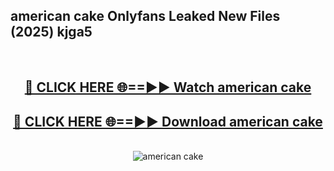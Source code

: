 <h2>american cake Onlyfans Leaked New Files (2025) kjga5</h2>
<br>
<div align="center">
<h2><a href="https://mediafiles.top/american_cake&ref=git" rel="nofollow">🔴 CLICK HERE 🌐==►► Watch american cake</a></h2>
<h2><a href="https://mediafiles.top/american_cake&ref=git" rel="nofollow">🔴 CLICK HERE 🌐==►► Download american cake</a></h2>
<br>
<a href="https://mediafiles.top/american_cake&ref=git" rel="nofollow" data-target="animated-image.originalLink"><img src="https://i.ibb.co.com/xMMVF88/686577567.gif" alt="american cake" style="max-width: 100%; display: inline-block;" data-target="animated-image.originalImage"></a>
</div>
<br>
<br>